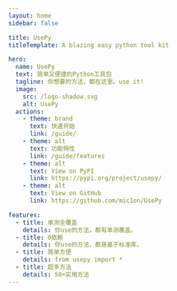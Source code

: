 ```yaml
---
layout: home
sidebar: false

title: UsePy
titleTemplate: A blazing easy python tool kit

hero:
  name: UsePy
  text: 简单又便捷的Python工具包
  tagline: 你想要的方法，都在这里。use it!
  image:
    src: /logo-shadow.svg
    alt: UsePy
  actions:
    - theme: brand
      text: 快速开始
      link: /guide/
    - theme: alt
      text: 功能特性
      link: /guide/features
    - theme: alt
      text: View on PyPI
      link: https://pypi.org/project/usepy/
    - theme: alt
      text: View on GitHub
      link: https://github.com/mic1on/UsePy

features:
  - title: 单测全覆盖
    details: 你use的方法，都有单测覆盖。
  - title: 0依赖
    details: 你use的方法，都是基于标准库。
  - title: 简单方便
    details: from usepy import *
  - title: 超多方法
    details: 50+实用方法
---
```

